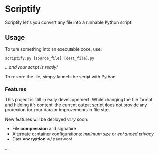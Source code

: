 # Scriptify
Scriptify let's you convert any file into a runnable Python script.

## Usage
To turn something into an executable code, use:
```
scriptify.py [source_file] [dest_file].py
```
_...and your script is ready!_

To restore the file, simply launch the script with Python.

### Features
This project is still in early developpement. While changing the file format and hidding it's content, the current output script does not provide any protection for your data or improvements in file size.

New features will be deployed *very* soon:
- File **compression** and signature
- Alternate container configurations: *minimum size* or *enhanced privacy*
- Data **encryption** w/ password

_..._

